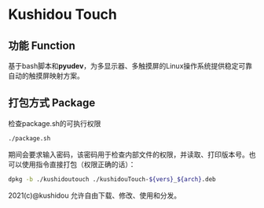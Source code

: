 # Kushidou Touch

## 功能 Function

基于bash脚本和**pyudev**，为多显示器、多触摸屏的Linux操作系统提供稳定可靠自动的触摸屏映射方案。


## 打包方式 Package

检查package.sh的可执行权限

```bash
./package.sh
```

期间会要求输入密码，该密码用于检查内部文件的权限，并读取、打印版本号。也可以使用指令直接打包（权限正确的话）：

```bash
dpkg -b ./kushidoutouch ./kushidouTouch-${vers}_${arch}.deb
```


2021(c)@kushidou
允许自由下载、修改、使用和分发。


